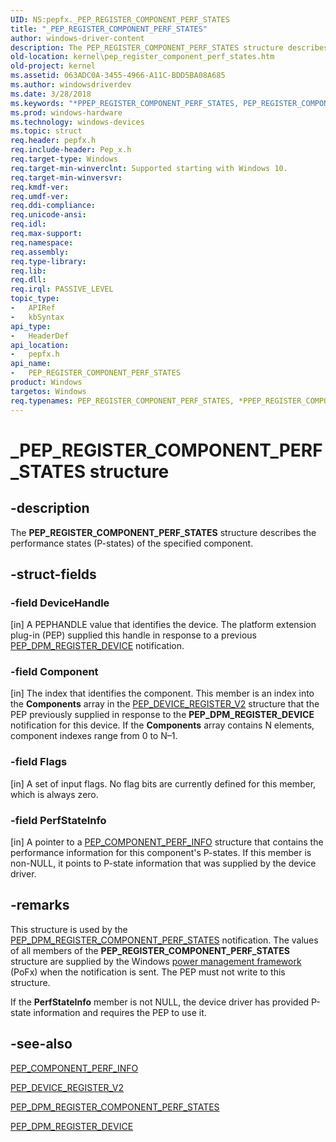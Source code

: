 ```yaml
---
UID: NS:pepfx._PEP_REGISTER_COMPONENT_PERF_STATES
title: "_PEP_REGISTER_COMPONENT_PERF_STATES"
author: windows-driver-content
description: The PEP_REGISTER_COMPONENT_PERF_STATES structure describes the performance states (P-states) of the specified component.
old-location: kernel\pep_register_component_perf_states.htm
old-project: kernel
ms.assetid: 063ADC0A-3455-4966-A11C-BDD5BA08A685
ms.author: windowsdriverdev
ms.date: 3/28/2018
ms.keywords: "*PPEP_REGISTER_COMPONENT_PERF_STATES, PEP_REGISTER_COMPONENT_PERF_STATES, PEP_REGISTER_COMPONENT_PERF_STATES structure [Kernel-Mode Driver Architecture], PPEP_REGISTER_COMPONENT_PERF_STATES, PPEP_REGISTER_COMPONENT_PERF_STATES structure pointer [Kernel-Mode Driver Architecture], _PEP_REGISTER_COMPONENT_PERF_STATES, kernel.pep_register_component_perf_states, pepfx/PEP_REGISTER_COMPONENT_PERF_STATES, pepfx/PPEP_REGISTER_COMPONENT_PERF_STATES"
ms.prod: windows-hardware
ms.technology: windows-devices
ms.topic: struct
req.header: pepfx.h
req.include-header: Pep_x.h
req.target-type: Windows
req.target-min-winverclnt: Supported starting with Windows 10.
req.target-min-winversvr: 
req.kmdf-ver: 
req.umdf-ver: 
req.ddi-compliance: 
req.unicode-ansi: 
req.idl: 
req.max-support: 
req.namespace: 
req.assembly: 
req.type-library: 
req.lib: 
req.dll: 
req.irql: PASSIVE_LEVEL
topic_type:
-	APIRef
-	kbSyntax
api_type:
-	HeaderDef
api_location:
-	pepfx.h
api_name:
-	PEP_REGISTER_COMPONENT_PERF_STATES
product: Windows
targetos: Windows
req.typenames: PEP_REGISTER_COMPONENT_PERF_STATES, *PPEP_REGISTER_COMPONENT_PERF_STATES
---
```


# _PEP_REGISTER_COMPONENT_PERF_STATES structure


## -description


The <b>PEP_REGISTER_COMPONENT_PERF_STATES</b> structure describes the performance states (P-states) of the specified component.


## -struct-fields




### -field DeviceHandle

[in] A PEPHANDLE value that identifies the device. The platform extension plug-in (PEP) supplied this handle in response to a previous <a href="https://msdn.microsoft.com/en-us/library/windows/hardware/mt186849">PEP_DPM_REGISTER_DEVICE</a> notification.


### -field Component

[in] The index that identifies the component. This member is an index into the <b>Components</b> array in the <a href="https://msdn.microsoft.com/library/windows/hardware/mt186713">PEP_DEVICE_REGISTER_V2</a> structure that the PEP previously supplied in response to the <b>PEP_DPM_REGISTER_DEVICE</b> notification for this device. If the <b>Components</b> array contains N elements, component indexes range from 0 to N–1.


### -field Flags

[in] A set of input flags. No flag bits are currently defined for this member, which is always zero.


### -field PerfStateInfo

[in] A pointer to a <a href="https://msdn.microsoft.com/library/windows/hardware/mt186701">PEP_COMPONENT_PERF_INFO</a> structure that contains the performance information for this component's P-states. If this member is non-NULL, it points to P-state information that was supplied by the device driver.


## -remarks



This structure is used by the <a href="https://msdn.microsoft.com/en-us/library/windows/hardware/mt186848">PEP_DPM_REGISTER_COMPONENT_PERF_STATES</a> notification. The values of all members of the <b>PEP_REGISTER_COMPONENT_PERF_STATES</b> structure  are supplied by the Windows <a href="https://msdn.microsoft.com/B08F8ABF-FD43-434C-A345-337FBB799D9B">power management framework</a> (PoFx) when the notification is sent. The PEP must not write to this structure.

If the <b>PerfStateInfo</b> member is not NULL, the device driver has provided P-state information and requires the PEP to use it.




## -see-also




<a href="https://msdn.microsoft.com/library/windows/hardware/mt186701">PEP_COMPONENT_PERF_INFO</a>



<a href="https://msdn.microsoft.com/library/windows/hardware/mt186713">PEP_DEVICE_REGISTER_V2</a>



<a href="https://msdn.microsoft.com/en-us/library/windows/hardware/mt186848">PEP_DPM_REGISTER_COMPONENT_PERF_STATES</a>



<a href="https://msdn.microsoft.com/en-us/library/windows/hardware/mt186849">PEP_DPM_REGISTER_DEVICE</a>
 

 


